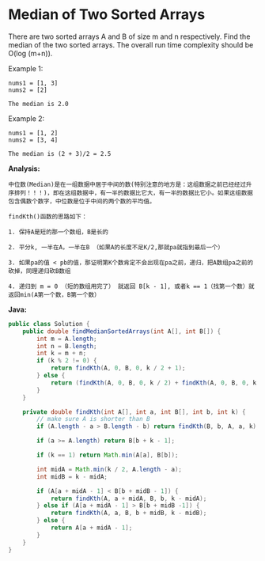 # Median of Two Sorted Arrays

There are two sorted arrays A and B of size m and n respectively. Find the median of the two sorted arrays. The overall run time complexity should be O(log (m+n)).

Example 1:

    nums1 = [1, 3]
    nums2 = [2]

    The median is 2.0

Example 2:

    nums1 = [1, 2]
    nums2 = [3, 4]

    The median is (2 + 3)/2 = 2.5

**Analysis:**
```
中位数(Median)是在一组数据中居于中间的数(特别注意的地方是：这组数据之前已经经过升序排列！！！)，即在这组数据中，有一半的数据比它大，有一半的数据比它小。如果这组数据包含偶数个数字，中位数是位于中间的两个数的平均值。

findKth()函数的思路如下：

1. 保持A是短的那一个数组，B是长的

2. 平分k, 一半在A，一半在B （如果A的长度不足K/2,那就pa就指到最后一个）

3. 如果pa的值 < pb的值，那证明第K个数肯定不会出现在pa之前，递归，把A数组pa之前的砍掉，同理递归砍B数组

4. 递归到 m = 0 （短的数组用完了） 就返回 B[k - 1], 或者k == 1（找第一个数）就返回min(A第一个数，B第一个数）
```

**Java:**
```java
public class Solution {
    public double findMedianSortedArrays(int A[], int B[]) {
        int m = A.length;
        int n = B.length;
        int k = m + n;
        if (k % 2 != 0) {
            return findKth(A, 0, B, 0, k / 2 + 1);
        } else {
            return (findKth(A, 0, B, 0, k / 2) + findKth(A, 0, B, 0, k / 2 + 1)) / 2.0;
        }
    }

    private double findKth(int A[], int a, int B[], int b, int k) {
        // make sure A is shorter than B
        if (A.length - a > B.length - b) return findKth(B, b, A, a, k);

        if (a >= A.length) return B[b + k - 1];

        if (k == 1) return Math.min(A[a], B[b]);

        int midA = Math.min(k / 2, A.length - a);
        int midB = k - midA;

        if (A[a + midA - 1] < B[b + midB - 1]) {
            return findKth(A, a + midA, B, b, k - midA);
        } else if (A[a + midA - 1] > B[b + midB -1]) {
            return findKth(A, a, B, b + midB, k - midB);
        } else {
            return A[a + midA - 1];
        }
    }
}
```
